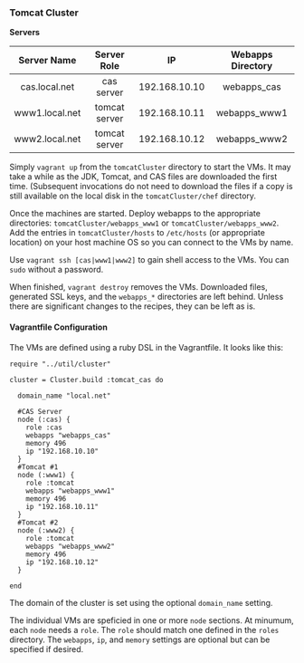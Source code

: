 ### Tomcat Cluster

**Servers**

|       Server Name      |    Server Role   |       IP      |  Webapps Directory  |
|:----------------------:|:----------------:|:-------------:|:-------------------:|
|     cas.local.net      |    cas server    | 192.168.10.10 |     webapps_cas     |
|     www1.local.net     |   tomcat server  | 192.168.10.11 |     webapps_www1    |
|     www2.local.net     |   tomcat server  | 192.168.10.12 |     webapps_www2    |


Simply `vagrant up` from the `tomcatCluster` directory to start the VMs.  It may take a while as the JDK, Tomcat, and CAS files are downloaded the first time.  (Subsequent invocations do not need to download the files if a copy is still available on the local disk in the `tomcatCluster/chef` directory.
	
Once the machines are started.  Deploy webapps to the appropriate directories: `tomcatCluster/webapps_www1` or `tomcatCluster/webapps_www2`.  Add the entries in `tomcatCluster/hosts` to `/etc/hosts` (or appropriate location) on your host machine OS so you can connect to the VMs by name.

Use `vagrant ssh [cas|www1|www2]` to gain shell access to the VMs.  You can `sudo` without a password.

When finished, `vagrant destroy` removes the VMs.  Downloaded files, generated SSL keys, and the `webapps_*` directories are left behind.  Unless there are significant changes to the recipes, they can be left as is.


#### Vagrantfile Configuration

The VMs are defined using a ruby DSL in the Vagrantfile.  It looks like this:

    require "../util/cluster"

    cluster = Cluster.build :tomcat_cas do

      domain_name "local.net"

      #CAS Server
      node (:cas) {
        role :cas
        webapps "webapps_cas"
        memory 496
        ip "192.168.10.10"    
      }
      #Tomcat #1
      node (:www1) {
        role :tomcat
        webapps "webapps_www1"
        memory 496    
        ip "192.168.10.11"    
      }
      #Tomcat #2
      node (:www2) {
        role :tomcat
        webapps "webapps_www2"
        memory 496    
        ip "192.168.10.12"    
      }

    end

The domain of the cluster is set using the optional `domain_name` setting.

The individual VMs are speficied in one or more `node` sections.  At minumum, each `node` needs a `role`.  The `role` should match one defined in the `roles` directory.  The `webapps`, `ip`, and `memory` settings are optional but can be specified if desired.